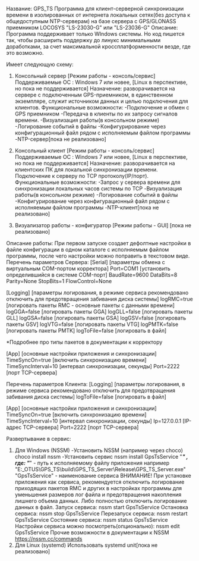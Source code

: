Название: GPS_TS
Программа для клиент-серверной синхронизации времени в изолированных от интернета локальных сетях(без доступа к общедоступным NTP-серверам) 
на базе сервера с GPS/GLONASS приемником LOCOSYS "LS-23030-G" или "LS-23036-G"
Описание:
Программа поддерживает только WIndows системы. Но код пишется так, чтобы расширить поддержку до линукс минимальными доработками,
за счет максимальной кроссплатформенности везде, где это возможно.

Имеет следующую схему:
1. Консольный сервер [Режим работы - консоль/сервис]
Поддерживаемые ОС : Windows 7 или новее, [Linux в перспективе, но пока не поддерживается]
Назначение: разворачивается на сервере с подключенным GPS-приемником, в единственном экземпляре, служит источником данных и целью подключения для клиентов.
Функциональные возможности:
-Подключение и обмен с GPS приемником
-Передача в клиенты по их запросу сигналов времени.
-Визуализация работы(в консольном режиме)
-Логирование событий в файлы
-Конфигурирование через конфигурационный файл рядом с исполняемым файлом программы
-NTP-сервер[пока не реализовано]

2. Консольный клиент [Режим работы - консоль/сервис] 
Поддерживаемые ОС : Windows 7 или новее, [Linux в перспективе, но пока не поддерживается]
Назначение: разворачивается на клиентских ПК для локальной синхронизации времени. Подключение к серверу по TCP протоколу(IP/порт).
Функциональные возможности:
-Запрос у сервера времени для синхронизации локальных часов системы по TCP
-Визуализация работы(в консольном режиме)
-Логирование событий в файлы
-Конфигурирование через конфигурационный файл рядом с исполняемым файлом программы
-NTP-клиент[пока не реализовано]

3. Визуализатор работы - конфигуратор [Режим работы - GUI]
[пока не реализовано]

Описание работы:
При первом запуске создает дефолтные настройки в файле конфигурации в одном каталоге с исполняемым файлом программы, после чего настройки можно поправить в текстовом виде.
Перечень параметров Сервера:
[Serial] [параметры обмена с виртуальным COM-портом корректора]
Port=COM1 [установить определившийся в системе COM-порт]
BaudRate=9600
DataBits=8
Parity=None
StopBits=1
FlowControl=None

[Logging] [параметры логирования, в режиме сервиса рекомендовано отключить для предотвращения забивания диска системы]
logRMC=true [логировать пакеты RMC - основные пакеты с данными времени]
logGGA=false [логировать пакеты GGA]
logGLL=false [логировать пакеты GLL]
logGSA=false [логировать пакеты GSA]
logGSV=false [логировать пакеты GSV]
logVTG=false [логировать пакеты VTG]
logPMTK=false [логировать пакеты PMTK]
logToFile=false [логировать в файл]

*Подробнее про типы пакетов в документации к корректору

[App] [основные настройки приложения и синхронизации]
TimeSyncOn=true [включить синхронизацию времени]
TimeSyncInterval=10 [интервал синхронизации, секунды]
Port=2222 [порт TCP-сервера]

Перечень параметров Клиента:
[Logging] [параметры логирования, в режиме сервиса рекомендовано отключить для предотвращения забивания диска системы]
logToFile=false [логировать в файл]

[App] [основные настройки приложения и синхронизации]
TimeSyncOn=true [включить синхронизацию времени]
TimeSyncInterval=10 [интервал синхронизации, секунды]
Ip=127.0.0.1 [IP-адрес TCP-сервера]
Port=2222 [порт TCP-сервера]

Развертывание в сервис:
1. Для Windows (NSSM)
-Установить NSSM (например через choco)
choco install nssm
-Установить сервис
nssm install GpsTsService "***"
, где:
"***" - путь к исполняемому файлу приложения например "E:\_OTUS\GPS_TS\build\GPS_TS_Server\Release\GPS_TS_Server.exe"
"GpsTsService" - наименование сервиса
ВНИМАНИЕ! При установке приложения как сервиса, рекомендуется отключить логирование приходящих пакетов RMC и других в настройках программы для уменьшения размеров лог файла 
и предотвращения накопления лишнего объема данных. Либо полностью отключить логирование данных в файл. 
Запуск сервиса:
nssm start GpsTsService
Остановка сервиса:
nssm stop GpsTsService
Перезапуск сервиса:
nssm restart GpsTsService
Состояние сервиса:
nssm status GpsTsService
Настройки сервиса можно посмотреть(опционально):
nssm edit GpsTsService
Прочие возможности в документации к NSSM https://nssm.cc/commands
2. Для Linux (systemd)
Использовать systemd unit[пока не реализовано]